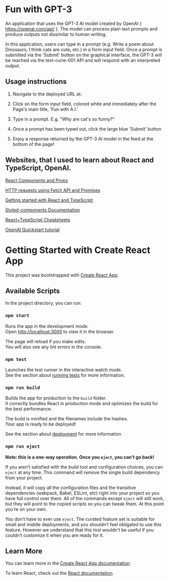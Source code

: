 # Fun with GPT-3

An application that uses the GPT-3 AI model created by OpenAI { https://openai.com/api/ }. The model can process plain text prompts and produce outputs not dissimilar to human writing.

In this application, users can type in a prompt (e.g. Write a poem about Dinosaurs, I think cats are cute, etc.) in a form input field. Once a prompt is submitted via the 'Submit' button on the graphical interface, the GPT-3 will be reached via the text-curie-001 API and will respond with an interpreted output.

## Usage instructions

1) Navigate to the deployed URL at: 

2) Click on the form input field, colored white and immediately after the Page's main title, 'Fun with A.I.'

3) Type in a prompt.  E.g. "Why are cat's so funny?" 

4) Once a prompt has been typed out, click the large blue 'Submit' button

5) Enjoy a response returned by the GPT-3 AI model in the feed at the bottom of the page!

## Websites, that I used to learn about React and TypeScript, OpenAI.

[React Components and Props](https://reactjs.org/docs/components-and-props.html)

[HTTP requests using Fetch API and Promises](https://medium.com/@armando_amador/how-to-make-http-requests-using-fetch-api-and-promises-b0ca7370a444)

[Getting started with React and TypeScript](https://www.educative.io/blog/react-and-typescript)

[Styled-components Documentation](https://styled-components.com/docs)

[React+TypeScript Cheatsheets](https://github.com/typescript-cheatsheets/react#reacttypescript-cheatsheets)

[OpenAI Quickstart tutorial](https://beta.openai.com/docs/quickstart)

# Getting Started with Create React App

This project was bootstrapped with [Create React App](https://github.com/facebook/create-react-app).

## Available Scripts

In the project directory, you can run:

### `npm start`

Runs the app in the development mode.\
Open [http://localhost:3000](http://localhost:3000) to view it in the browser.

The page will reload if you make edits.\
You will also see any lint errors in the console.

### `npm test`

Launches the test runner in the interactive watch mode.\
See the section about [running tests](https://facebook.github.io/create-react-app/docs/running-tests) for more information.

### `npm run build`

Builds the app for production to the `build` folder.\
It correctly bundles React in production mode and optimizes the build for the best performance.

The build is minified and the filenames include the hashes.\
Your app is ready to be deployed!

See the section about [deployment](https://facebook.github.io/create-react-app/docs/deployment) for more information.

### `npm run eject`

**Note: this is a one-way operation. Once you `eject`, you can’t go back!**

If you aren’t satisfied with the build tool and configuration choices, you can `eject` at any time. This command will remove the single build dependency from your project.

Instead, it will copy all the configuration files and the transitive dependencies (webpack, Babel, ESLint, etc) right into your project so you have full control over them. All of the commands except `eject` will still work, but they will point to the copied scripts so you can tweak them. At this point you’re on your own.

You don’t have to ever use `eject`. The curated feature set is suitable for small and middle deployments, and you shouldn’t feel obligated to use this feature. However we understand that this tool wouldn’t be useful if you couldn’t customize it when you are ready for it.

## Learn More

You can learn more in the [Create React App documentation](https://facebook.github.io/create-react-app/docs/getting-started).

To learn React, check out the [React documentation](https://reactjs.org/).
